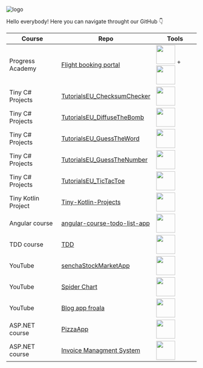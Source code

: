 ![logo](https://user-images.githubusercontent.com/18527947/198551207-ea7e0392-d2e0-4034-911e-8f73455a0166.png)

Hello everybody! Here you can navigate throught our GitHub 👇




| Course | Repo | Tools |
|--------|-------------|----------|
| Progress Academy | [Flight booking portal](https://github.com/tutorialseu/ang-asp-21dc-flight-booking-portal) | <img src="https://user-images.githubusercontent.com/18527947/198563703-6d70ff7b-78d0-432e-ac90-f13223ee051d.png" width="50"> + <img src="https://user-images.githubusercontent.com/18527947/198566337-5755e9b0-686e-4572-9776-cca9d13a3969.jpg" width="50">|
| Tiny C# Projects | [TutorialsEU_ChecksumChecker](https://github.com/tutorialseu/TutorialsEU_ChecksumChecker) | <img src="https://user-images.githubusercontent.com/18527947/198563703-6d70ff7b-78d0-432e-ac90-f13223ee051d.png" width="50"> |
| Tiny C# Projects | [TutorialsEU_DiffuseTheBomb](https://github.com/tutorialseu/TutorialsEU_DiffuseTheBomb) | <img src="https://user-images.githubusercontent.com/18527947/198563703-6d70ff7b-78d0-432e-ac90-f13223ee051d.png" width="50"> |
| Tiny C# Projects | [TutorialsEU_GuessTheWord](https://github.com/tutorialseu/TutorialsEU_GuessTheWord) | <img src="https://user-images.githubusercontent.com/18527947/198563703-6d70ff7b-78d0-432e-ac90-f13223ee051d.png" width="50"> |
| Tiny C# Projects | [TutorialsEU_GuessTheNumber](https://github.com/tutorialseu/TutorialsEU_GuessTheNumber) | <img src="https://user-images.githubusercontent.com/18527947/198563703-6d70ff7b-78d0-432e-ac90-f13223ee051d.png" width="50"> |
| Tiny C# Projects | [TutorialsEU_TicTacToe](https://github.com/tutorialseu/TutorialsEU_TicTacToe) | <img src="https://user-images.githubusercontent.com/18527947/198563703-6d70ff7b-78d0-432e-ac90-f13223ee051d.png" width="50"> |
| Tiny Kotlin Project | [Tiny-Kotlin-Projects](https://github.com/tutorialseu/Tiny-Kotlin-Projects) | <img src="https://user-images.githubusercontent.com/18527947/198569420-e9c92e97-f8d6-48ee-8b55-05cbdf7426b5.png" width="50"> |
| Angular course | [angular-course-todo-list-app](https://github.com/tutorialseu/angular-course-todo-list-app) | <img src="https://user-images.githubusercontent.com/18527947/198566337-5755e9b0-686e-4572-9776-cca9d13a3969.jpg" width="50"> |
| TDD course | [TDD](https://github.com/tutorialseu/C--TDD-Course-Flight-Project) | <img src="https://user-images.githubusercontent.com/18527947/198563703-6d70ff7b-78d0-432e-ac90-f13223ee051d.png" width="50"> |
| YouTube | [senchaStockMarketApp](https://github.com/tutorialseu/senchaStockMarketApp) | <img src="https://user-images.githubusercontent.com/18527947/198569697-ad087bbe-7e29-44e5-bbdb-04c79dfe8be3.png" width="50"> |
| YouTube | [Spider Chart](https://github.com/tutorialseu/weather-spider) | <img src="https://user-images.githubusercontent.com/18527947/198563703-6d70ff7b-78d0-432e-ac90-f13223ee051d.png" width="50"> |
| YouTube | [Blog app froala](https://github.com/tutorialseu/asp-blog-app-froala) |  <img src="https://user-images.githubusercontent.com/18527947/198569697-ad087bbe-7e29-44e5-bbdb-04c79dfe8be3.png" width="50"> |
| ASP.NET course | [PizzaApp](https://github.com/tutorialseu/ASP-NET-CORE-6-PizzaApp-RazorPages) | <img src="https://user-images.githubusercontent.com/18527947/198563703-6d70ff7b-78d0-432e-ac90-f13223ee051d.png" width="50"> |
| ASP.NET course | [Invoice Managment System](https://github.com/tutorialseu/ASP-NET-CORE-6.0-InvoiceManagementSystem) | <img src="https://user-images.githubusercontent.com/18527947/198563703-6d70ff7b-78d0-432e-ac90-f13223ee051d.png" width="50"> |

